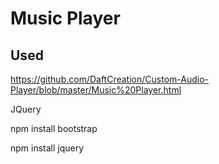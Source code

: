 # Music Player
 
## Used

https://github.com/DaftCreation/Custom-Audio-Player/blob/master/Music%20Player.html

JQuery

npm install bootstrap

npm install jquery
